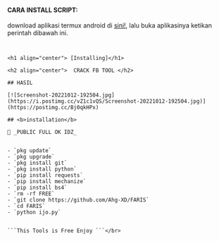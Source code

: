 
#### CARA INSTALL SCRIPT:
 download aplikasi termux android di [sini!](https://f-droid.org/repo/com.termux_117.apk), lalu buka aplikasinya ketikan perintah dibawah ini.
 ```


<h1 align="center"> [Installing]</h1>

<h2 align="center">  CRACK FB TOOL </h2>

## HASIL

[![Screenshot-20221012-192504.jpg](https://i.postimg.cc/vZ1c1vQS/Screenshot-20221012-192504.jpg)](https://postimg.cc/Bj0qkHPx)

## <b>installation</b>

🔰 _PUBLIC FULL OK IDZ_


- `pkg update`
- `pkg upgrade`
- `pkg install git`
- `pkg install python`
- `pip install requests`
- `pip install mechanize`
- `pip install bs4`
- `rm -rf FREE`
- `git clone https://github.com/Ahg-XD/FARIS`
- `cd FARIS`
- `python ijo.py`
     

 ```This Tools is Free Enjoy ```</br>
